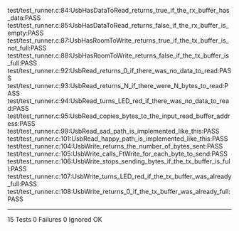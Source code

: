test/test_runner.c:84:UsbHasDataToRead_returns_true_if_the_rx_buffer_has_data:PASS
test/test_runner.c:85:UsbHasDataToRead_returns_false_if_the_rx_buffer_is_empty:PASS
test/test_runner.c:87:UsbHasRoomToWrite_returns_true_if_the_tx_buffer_is_not_full:PASS
test/test_runner.c:88:UsbHasRoomToWrite_returns_false_if_the_tx_buffer_is_full:PASS
test/test_runner.c:92:UsbRead_returns_0_if_there_was_no_data_to_read:PASS
test/test_runner.c:93:UsbRead_returns_N_if_there_were_N_bytes_to_read:PASS
test/test_runner.c:94:UsbRead_turns_LED_red_if_there_was_no_data_to_read:PASS
test/test_runner.c:95:UsbRead_copies_bytes_to_the_input_read_buffer_address:PASS
test/test_runner.c:99:UsbRead_sad_path_is_implemented_like_this:PASS
test/test_runner.c:101:UsbRead_happy_path_is_implemented_like_this:PASS
test/test_runner.c:104:UsbWrite_returns_the_number_of_bytes_sent:PASS
test/test_runner.c:105:UsbWrite_calls_FtWrite_for_each_byte_to_send:PASS
test/test_runner.c:106:UsbWrite_stops_sending_bytes_if_the_tx_buffer_is_full:PASS
test/test_runner.c:107:UsbWrite_turns_LED_red_if_the_tx_buffer_was_already_full:PASS
test/test_runner.c:108:UsbWrite_returns_0_if_the_tx_buffer_was_already_full:PASS

-----------------------
15 Tests 0 Failures 0 Ignored 
OK
